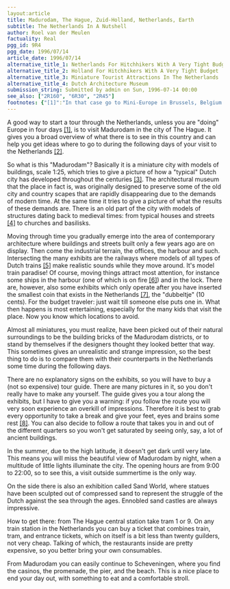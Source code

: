 ```yaml
---
layout:article
title: Madurodam, The Hague, Zuid-Holland, Netherlands, Earth
subtitle: The Netherlands In A Nutshell
author: Roel van der Meulen
factuality: Real
pgg_id: 9R4
pgg_date: 1996/07/14
article_date: 1996/07/14
alternative_title_1: Netherlands For Hitchhikers With A Very Tight Budget, The
alternative_title_2: Holland For Hitchhikers With A Very Tight Budget
alternative_title_3: Miniature Tourist Attractions In The Netherlands
alternative_title_4: Dutch Architecture Museum
submission_string: Submitted by admin on Sun, 1996-07-14 00:00
see_also: ["2R160", "6R30", "2R45"]
footnotes: {"[1]":"In that case go to Mini-Europe in Brussels, Belgium.","[2]":"It is a misconception to think that you have seen all of the Netherlands when you have only been to Madurodam.","[3]":"Inspired on a mini city in Beaconsfield, UK. Does it still exist?","[4]":"Examples from Delft, Amsterdam and many other cities.","[5]":"Dutch Rail = Nederlandse Spoorwegen (NS).","[6]":"Why this should be part of the typical Dutch landscape escapes me.","[7]":"The smallest coin of the whole world, I guess.","[8]":"Shuffling is extremely tiring."}
---
```

<div>
<p>A good way to start a tour through the Netherlands, unless you are "doing" Europe in four days <a href="#footnotes.1" class="footnote-link">[1]</a>, is to visit Madurodam in the city of The Hague. It gives you a broad overview of what there is to see in this country and can help you get ideas where to go to during the following days of your visit to the Netherlands <a href="#footnotes.2" class="footnote-link">[2]</a>.</p>
<p>So what is this "Madurodam"? Basically it is a miniature city with models of buildings, scale 1:25, which tries to give a picture of how a "typical" Dutch city has developed throughout the centuries <a href="#footnotes.3" class="footnote-link">[3]</a>. The architectural museum that the place in fact is, was originally designed to preserve some of the old city and country scapes that are rapidly disappearing due to the demands of modern time. At the same time it tries to give a picture of what the results of these demands are. There is an old part of the city with models of structures dating back to medieval times: from typical houses and streets <a href="#footnotes.4" class="footnote-link">[4]</a> to churches and basilisks.</p>
<p>Moving through time you gradually emerge into the area of contemporary architecture where buildings and streets built only a few years ago are on display. Then come the industrial terrain, the offices, the harbour and such. Intersecting the many exhibits are the railways where models of all types of Dutch trains <a href="#footnotes.5" class="footnote-link">[5]</a> make realistic sounds while they move around. It's model train paradise! Of course, moving things attract most attention, for instance some ships in the harbour (one of which is on fire <a href="#footnotes.6" class="footnote-link">[6]</a>) and in the lock. There are, however, also some exhibits which only operate after you have inserted the smallest coin that exists in the Netherlands <a href="#footnotes.7" class="footnote-link">[7]</a>, the "dubbeltje" (10 cents). For the budget traveler: just wait till someone else puts one in. What then happens is most entertaining, especially for the many kids that visit the place. Now you know which locations to avoid.</p>
<p>Almost all miniatures, you must realize, have been picked out of their natural surroundings to be the building bricks of the Madurodam districts, or to stand by themselves if the designers thought they looked better that way. This sometimes gives an unrealistic and strange impression, so the best thing to do is to compare them with their counterparts in the Netherlands some time during the following days.</p>
<p>There are no explanatory signs on the exhibits, so you will have to buy a (not so expensive) tour guide. There are many pictures in it, so you don't really have to make any yourself. The guide gives you a tour along the exhibits, but I have to give you a warning: if you follow the route you will very soon experience an overkill of impressions. Therefore it is best to grab every opportunity to take a break and give your feet, eyes and brains some rest <a href="#footnotes.8" class="footnote-link">[8]</a>. You can also decide to follow a route that takes you in and out of the different quarters so you won't get saturated by seeing only, say, a lot of ancient buildings.</p>
<p>In the summer, due to the high latitude, it doesn't get dark until very late. This means you will miss the beautiful view of Madurodam by night, when a multitude of little lights illuminate the city. The opening hours are from 9:00 to 22:00, so to see this, a visit outside summertime is the only way.</p>
<p>On the side there is also an exhibition called Sand World, where statues have been sculpted out of compressed sand to represent the struggle of the Dutch against the sea through the ages. Ennobled sand castles are always impressive.</p>
<p>How to get there: from The Hague central station take tram 1 or 9. On any train station in the Netherlands you can buy a ticket that combines train, tram, and entrance tickets, which on itself is a bit less than twenty guilders, not very cheap. Talking of which, the restaurants inside are pretty expensive, so you better bring your own consumables.</p>
<p>From Madurodam you can easily continue to Scheveningen, where you find the casinos, the promenade, the pier, and the beach. This is a nice place to end your day out, with something to eat and a comfortable stroll.</p>
</div>
